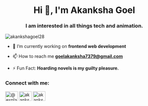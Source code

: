 <h1 align="center">Hi 👋, I'm Akanksha Goel</h1>
<h3 align="center">I am interested in all things tech and animation.</h3>

<p align="left"> <img src="https://komarev.com/ghpvc/?username=akankshagoel28&label=Profile%20views&color=0e75b6&style=flat" alt="akankshagoel28" /> </p>

- 🌱 I’m currently working on **frontend web development**

- 📫 How to reach me **goelakanksha7379@gmail.com**

- ⚡ Fun Fact: **Hoarding novels is my guilty pleasure.**

<h3 align="left">Connect with me:</h3>
<p align="left">
<a href="https://twitter.com/@explainmeshit_" target="blank"><img align="center" src="https://raw.githubusercontent.com/rahuldkjain/github-profile-readme-generator/master/src/images/icons/Social/twitter.svg" alt="@explainmeshit_" height="30" width="40" /></a>
<a href="https://linkedin.com/in/akankshaa-a-goel-609305186" target="blank"><img align="center" src="https://raw.githubusercontent.com/rahuldkjain/github-profile-readme-generator/master/src/images/icons/Social/linked-in-alt.svg" alt="akankshaa-a-goel-609305186" height="30" width="40" /></a>
<a href="https://instagram.com/akanksksksks" target="blank"><img align="center" src="https://raw.githubusercontent.com/rahuldkjain/github-profile-readme-generator/master/src/images/icons/Social/instagram.svg" alt="akanksksksks" height="30" width="40" /></a>
</p>


<!---
akankshagoel28/akankshagoel28 is a ✨ special ✨ repository because its `README.md` (this file) appears on your GitHub profile.
You can click the Preview link to take a look at your changes.
--->
